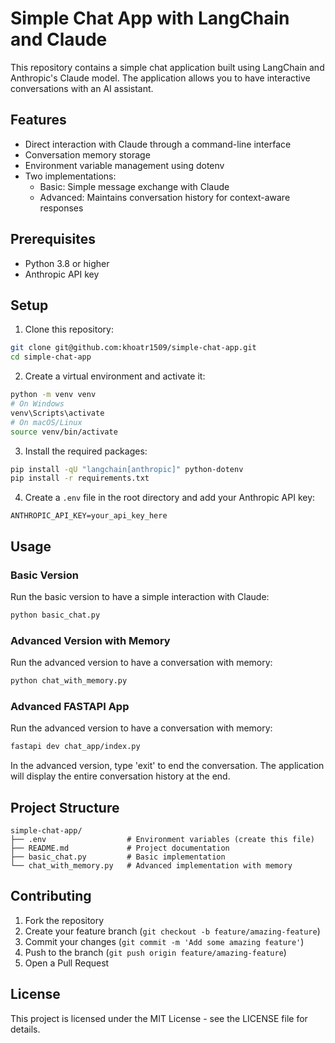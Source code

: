 # Simple Chat App with LangChain and Claude

This repository contains a simple chat application built using LangChain and Anthropic's Claude model. The application allows you to have interactive conversations with an AI assistant.

## Features

- Direct interaction with Claude through a command-line interface
- Conversation memory storage
- Environment variable management using dotenv
- Two implementations:
  - Basic: Simple message exchange with Claude
  - Advanced: Maintains conversation history for context-aware responses

## Prerequisites

- Python 3.8 or higher
- Anthropic API key

## Setup

1. Clone this repository:
```bash
git clone git@github.com:khoatr1509/simple-chat-app.git
cd simple-chat-app
```

2. Create a virtual environment and activate it:
```bash
python -m venv venv
# On Windows
venv\Scripts\activate
# On macOS/Linux
source venv/bin/activate
```

3. Install the required packages:
```bash
pip install -qU "langchain[anthropic]" python-dotenv
pip install -r requirements.txt
```

4. Create a `.env` file in the root directory and add your Anthropic API key:
```
ANTHROPIC_API_KEY=your_api_key_here
```

## Usage

### Basic Version
Run the basic version to have a simple interaction with Claude:

```bash
python basic_chat.py
```

### Advanced Version with Memory
Run the advanced version to have a conversation with memory:

```bash
python chat_with_memory.py
```

### Advanced FASTAPI App
Run the advanced version to have a conversation with memory:

```bash
fastapi dev chat_app/index.py
```

In the advanced version, type 'exit' to end the conversation. The application will display the entire conversation history at the end.

## Project Structure

```
simple-chat-app/
├── .env                  # Environment variables (create this file)
├── README.md             # Project documentation
├── basic_chat.py         # Basic implementation
└── chat_with_memory.py   # Advanced implementation with memory
```

## Contributing

1. Fork the repository
2. Create your feature branch (`git checkout -b feature/amazing-feature`)
3. Commit your changes (`git commit -m 'Add some amazing feature'`)
4. Push to the branch (`git push origin feature/amazing-feature`)
5. Open a Pull Request

## License

This project is licensed under the MIT License - see the LICENSE file for details.
